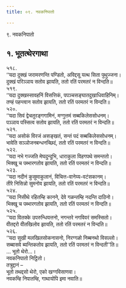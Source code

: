 ```yaml
---
title: ०९. नवकनिपातो

---
```

९. नवकनिपातो  


## १. भूतत्थेरगाथा

५१८.  
‘‘यदा दुक्खं जरामरणन्ति पण्डितो, अविद्दसू यत्थ सिता पुथुज्जना।  
दुक्खं परिञ्ञाय सतोव झायति, ततो रतिं परमतरं न विन्दति॥  
५१९.  
‘‘यदा दुक्खस्सावहनिं विसत्तिकं, पपञ्चसङ्घातदुखाधिवाहिनिम्।  
तण्हं पहन्त्वान सतोव झायति, ततो रतिं परमतरं न विन्दति॥  
५२०.  
‘‘यदा सिवं द्वेचतुरङ्गगामिनं, मग्गुत्तमं सब्बकिलेससोधनम्।  
पञ्ञाय पस्सित्व सतोव झायति, ततो रतिं परमतरं न विन्दति॥  
५२१.  
‘‘यदा असोकं विरजं असङ्खतं, सन्तं पदं सब्बकिलेससोधनम्।  
भावेति सञ्ञोजनबन्धनच्छिदं, ततो रतिं परमतरं न विन्दति॥  
५२२.  
‘‘यदा नभे गज्जति मेघदुन्दुभि, धाराकुला विहगपथे समन्ततो।  
भिक्खू च पब्भारगतोव झायति, ततो रतिं परमतरं न विन्दति॥  
५२३.  
‘‘यदा नदीनं कुसुमाकुलानं, विचित्त-वानेय्य-वटंसकानम्।  
तीरे निसिन्नो सुमनोव झायति, ततो रतिं परमतरं न विन्दति॥  
५२४.  
‘‘यदा निसीथे रहितम्हि कानने, देवे गळन्तम्हि नदन्ति दाठिनो।  
भिक्खू च पब्भारगतोव झायति, ततो रतिं परमतरं न विन्दति॥  
५२५.  
‘‘यदा वितक्के उपरुन्धियत्तनो, नगन्तरे नगविवरं समस्सितो।  
वीतद्दरो वीतखिलोव झायति, ततो रतिं परमतरं न विन्दति॥  
५२६.  
‘‘यदा सुखी मलखिलसोकनासनो, निरग्गळो निब्बनथो विसल्लो।  
सब्बासवे ब्यन्तिकतोव झायति, ततो रतिं परमतरं न विन्दती’’ति॥  
… भूतो थेरो…।  
नवकनिपातो निट्ठितो।  
तत्रुद्दानं –  
भूतो तथद्दसो थेरो, एको खग्गविसाणवा।  
नवकम्हि निपातम्हि, गाथायोपि इमा नवाति॥  
